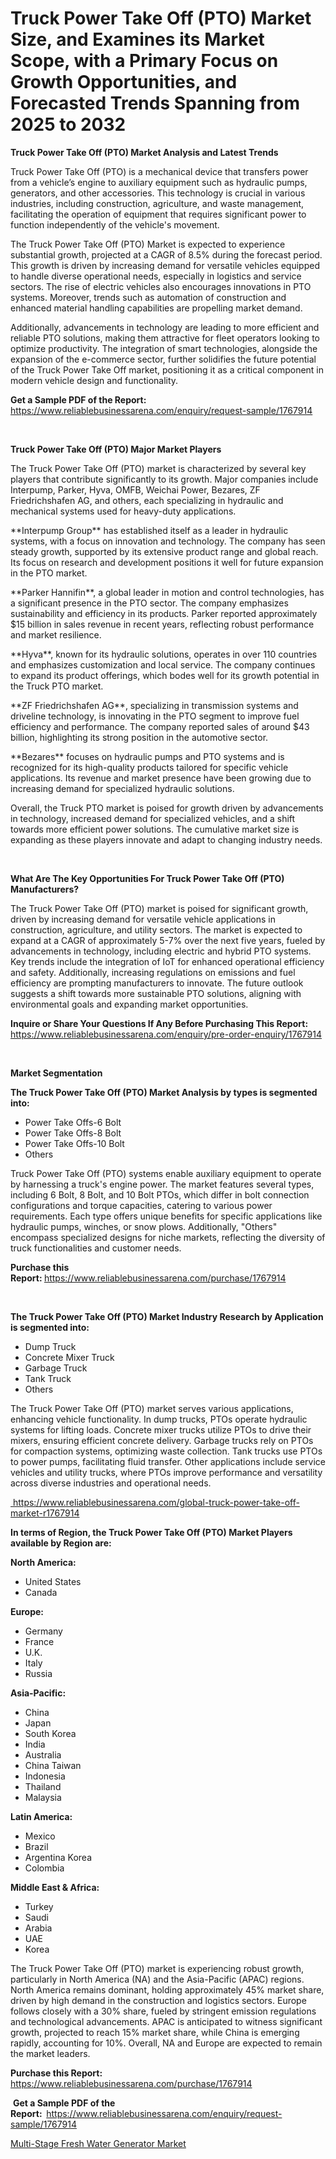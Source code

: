 <p><h1>Truck Power Take Off (PTO) Market Size, and Examines its Market Scope, with a Primary Focus on Growth Opportunities, and Forecasted Trends Spanning from 2025 to 2032</h1></p><p><strong>Truck Power Take Off (PTO) Market Analysis and Latest Trends</strong></p>
<p><p>Truck Power Take Off (PTO) is a mechanical device that transfers power from a vehicle’s engine to auxiliary equipment such as hydraulic pumps, generators, and other accessories. This technology is crucial in various industries, including construction, agriculture, and waste management, facilitating the operation of equipment that requires significant power to function independently of the vehicle's movement.</p><p>The Truck Power Take Off (PTO) Market is expected to experience substantial growth, projected at a CAGR of 8.5% during the forecast period. This growth is driven by increasing demand for versatile vehicles equipped to handle diverse operational needs, especially in logistics and service sectors. The rise of electric vehicles also encourages innovations in PTO systems. Moreover, trends such as automation of construction and enhanced material handling capabilities are propelling market demand. </p><p>Additionally, advancements in technology are leading to more efficient and reliable PTO solutions, making them attractive for fleet operators looking to optimize productivity. The integration of smart technologies, alongside the expansion of the e-commerce sector, further solidifies the future potential of the Truck Power Take Off market, positioning it as a critical component in modern vehicle design and functionality.</p></p>
<p><strong>Get a Sample PDF of the Report:&nbsp;</strong> <a href="https://www.reliablebusinessarena.com/enquiry/request-sample/1767914?utm_campaign=2182&utm_medium=2&utm_source=Github&utm_content=ia&utm_term=11042025&utm_id=truck-power-take-off-pto">https://www.reliablebusinessarena.com/enquiry/request-sample/1767914</a></p>
<p>&nbsp;</p>
<p><strong>Truck Power Take Off (PTO) Major Market Players</strong></p>
<p><p>The Truck Power Take Off (PTO) market is characterized by several key players that contribute significantly to its growth. Major companies include Interpump, Parker, Hyva, OMFB, Weichai Power, Bezares, ZF Friedrichshafen AG, and others, each specializing in hydraulic and mechanical systems used for heavy-duty applications.</p><p>**Interpump Group** has established itself as a leader in hydraulic systems, with a focus on innovation and technology. The company has seen steady growth, supported by its extensive product range and global reach. Its focus on research and development positions it well for future expansion in the PTO market.</p><p>**Parker Hannifin**, a global leader in motion and control technologies, has a significant presence in the PTO sector. The company emphasizes sustainability and efficiency in its products. Parker reported approximately $15 billion in sales revenue in recent years, reflecting robust performance and market resilience.</p><p>**Hyva**, known for its hydraulic solutions, operates in over 110 countries and emphasizes customization and local service. The company continues to expand its product offerings, which bodes well for its growth potential in the Truck PTO market.</p><p>**ZF Friedrichshafen AG**, specializing in transmission systems and driveline technology, is innovating in the PTO segment to improve fuel efficiency and performance. The company reported sales of around $43 billion, highlighting its strong position in the automotive sector.</p><p>**Bezares** focuses on hydraulic pumps and PTO systems and is recognized for its high-quality products tailored for specific vehicle applications. Its revenue and market presence have been growing due to increasing demand for specialized hydraulic solutions.</p><p>Overall, the Truck PTO market is poised for growth driven by advancements in technology, increased demand for specialized vehicles, and a shift towards more efficient power solutions. The cumulative market size is expanding as these players innovate and adapt to changing industry needs.</p></p>
<p>&nbsp;</p>
<p><strong>What Are The Key Opportunities For Truck Power Take Off (PTO) Manufacturers?</strong></p>
<p><p>The Truck Power Take Off (PTO) market is poised for significant growth, driven by increasing demand for versatile vehicle applications in construction, agriculture, and utility sectors. The market is expected to expand at a CAGR of approximately 5-7% over the next five years, fueled by advancements in technology, including electric and hybrid PTO systems. Key trends include the integration of IoT for enhanced operational efficiency and safety. Additionally, increasing regulations on emissions and fuel efficiency are prompting manufacturers to innovate. The future outlook suggests a shift towards more sustainable PTO solutions, aligning with environmental goals and expanding market opportunities.</p></p>
<p><strong>Inquire or Share Your Questions If Any Before Purchasing This Report:</strong> <a href="https://www.reliablebusinessarena.com/enquiry/pre-order-enquiry/1767914?utm_campaign=2182&utm_medium=2&utm_source=Github&utm_content=ia&utm_term=11042025&utm_id=truck-power-take-off-pto">https://www.reliablebusinessarena.com/enquiry/pre-order-enquiry/1767914</a></p>
<p>&nbsp;</p>
<p><strong>Market Segmentation</strong></p>
<p><strong>The Truck Power Take Off (PTO) Market Analysis by types is segmented into:</strong></p>
<p><ul><li>Power Take Offs-6 Bolt</li><li>Power Take Offs-8 Bolt</li><li>Power Take Offs-10 Bolt</li><li>Others</li></ul></p>
<p><p>Truck Power Take Off (PTO) systems enable auxiliary equipment to operate by harnessing a truck's engine power. The market features several types, including 6 Bolt, 8 Bolt, and 10 Bolt PTOs, which differ in bolt connection configurations and torque capacities, catering to various power requirements. Each type offers unique benefits for specific applications like hydraulic pumps, winches, or snow plows. Additionally, "Others" encompass specialized designs for niche markets, reflecting the diversity of truck functionalities and customer needs.</p></p>
<p><strong>Purchase this Report:&nbsp;</strong><a href="https://www.reliablebusinessarena.com/purchase/1767914?utm_campaign=2182&utm_medium=2&utm_source=Github&utm_content=ia&utm_term=11042025&utm_id=truck-power-take-off-pto">https://www.reliablebusinessarena.com/purchase/1767914</a></p>
<p>&nbsp;</p>
<p><strong>The Truck Power Take Off (PTO) Market Industry Research by Application is segmented into:</strong></p>
<p><ul><li>Dump Truck</li><li>Concrete Mixer Truck</li><li>Garbage Truck</li><li>Tank Truck</li><li>Others</li></ul></p>
<p><p>The Truck Power Take Off (PTO) market serves various applications, enhancing vehicle functionality. In dump trucks, PTOs operate hydraulic systems for lifting loads. Concrete mixer trucks utilize PTOs to drive their mixers, ensuring efficient concrete delivery. Garbage trucks rely on PTOs for compaction systems, optimizing waste collection. Tank trucks use PTOs to power pumps, facilitating fluid transfer. Other applications include service vehicles and utility trucks, where PTOs improve performance and versatility across diverse industries and operational needs.</p></p>
<p><a href="https://www.reliablebusinessarena.com/global-truck-power-take-off-market-r1767914?utm_campaign=2182&utm_medium=2&utm_source=Github&utm_content=ia&utm_term=11042025&utm_id=truck-power-take-off-pto">&nbsp;https://www.reliablebusinessarena.com/global-truck-power-take-off-market-r1767914</a></p>
<p><strong>In terms of Region, the Truck Power Take Off (PTO) Market Players available by Region are:</strong></p>
<p>
    <p> <strong> North America: </strong>
        <ul>
            <li>United States</li>
            <li>Canada</li>
        </ul>
        </p> 
    <p> <strong> Europe: </strong>
        <ul>
            <li>Germany</li>
            <li>France</li>
            <li>U.K.</li>
            <li>Italy</li>
            <li>Russia</li>
        </ul>
        </p> 
    <p> <strong> Asia-Pacific: </strong>
        <ul>
            <li>China</li>
            <li>Japan</li>
            <li>South Korea</li>
            <li>India</li>
            <li>Australia</li>
            <li>China Taiwan</li>
            <li>Indonesia</li>
            <li>Thailand</li>
            <li>Malaysia</li>
        </ul>
        </p> 
    <p> <strong> Latin America: </strong>
        <ul>
            <li>Mexico</li>
            <li>Brazil</li>
            <li>Argentina Korea</li>
            <li>Colombia</li>
        </ul>
        </p> 
    <p> <strong> Middle East & Africa: </strong>
        <ul>
            <li>Turkey</li>
            <li>Saudi</li>
            <li>Arabia</li>
            <li>UAE</li>
            <li>Korea</li>
        </ul>
    </p>
    </p>
<p><p>The Truck Power Take Off (PTO) market is experiencing robust growth, particularly in North America (NA) and the Asia-Pacific (APAC) regions. North America remains dominant, holding approximately 45% market share, driven by high demand in the construction and logistics sectors. Europe follows closely with a 30% share, fueled by stringent emission regulations and technological advancements. APAC is anticipated to witness significant growth, projected to reach 15% market share, while China is emerging rapidly, accounting for 10%. Overall, NA and Europe are expected to remain the market leaders.</p></p>
<p><strong>Purchase this Report: </strong><a href="https://www.reliablebusinessarena.com/purchase/1767914?utm_campaign=2182&utm_medium=2&utm_source=Github&utm_content=ia&utm_term=11042025&utm_id=truck-power-take-off-pto">https://www.reliablebusinessarena.com/purchase/1767914</a></p>
<p>&nbsp;<strong>Get a Sample PDF of the Report:&nbsp;&nbsp;</strong><a href="https://www.reliablebusinessarena.com/enquiry/request-sample/1767914?utm_campaign=2182&utm_medium=2&utm_source=Github&utm_content=ia&utm_term=11042025&utm_id=truck-power-take-off-pto">https://www.reliablebusinessarena.com/enquiry/request-sample/1767914</a></p>
<p><strong></strong></p>
<p><p><a href="https://github.com/storcweithzg/Market-Research-Report-List-1/blob/main/multi-stage-fresh-water-generator-market.md?utm_campaign=2182&utm_medium=2&utm_source=Github&utm_content=ia&utm_term=11042025&utm_id=truck-power-take-off-pto">Multi-Stage Fresh Water Generator Market</a></p></p>
